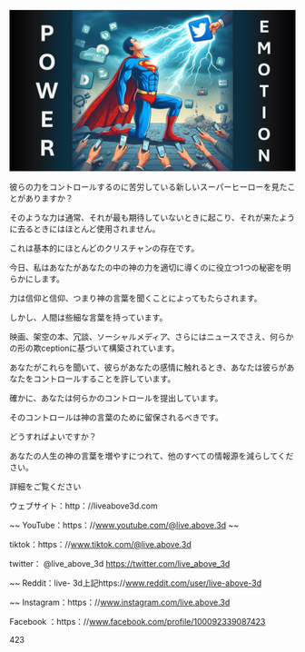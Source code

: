 ![Video cover image](../cover.jpg "cover photo")

彼らの力をコントロールするのに苦労している新しいスーパーヒーローを見たことがありますか？

そのような力は通常、それが最も期待していないときに起こり、それが来たように去るときにはほとんど使用されません。

これは基本的にほとんどのクリスチャンの存在です。

今日、私はあなたがあなたの中の神の力を適切に導くのに役立つ1つの秘密を明らかにします。

力は信仰と信仰、つまり神の言葉を聞くことによってもたらされます。

しかし、人間は些細な言葉を持っています。

映画、架空の本、冗談、ソーシャルメディア、さらにはニュースでさえ、何らかの形の欺ceptionに基づいて構築されています。

あなたがこれらを聞いて、彼らがあなたの感情に触れるとき、あなたは彼らがあなたをコントロールすることを許しています。

確かに、あなたは何らかのコントロールを提出しています。

そのコントロールは神の言葉のために留保されるべきです。

どうすればよいですか？

あなたの人生の神の言葉を増やすにつれて、他のすべての情報源を減らしてください。

詳細をご覧ください

ウェブサイト：http：//liveabove3d.com

~~ YouTube：https：//www.youtube.com/@live.above.3d ~~

tiktok：https：//www.tiktok.com/@live.above.3d

twitter： @live_above_3d https://twitter.com/live_above_3d

~~ Reddit：live- 3d上記https://www.reddit.com/user/live-above-3d

~~ Instagram：https：//www.instagram.com/live.above.3d

Facebook ：https：//www.facebook.com/profile/100092339087423

423